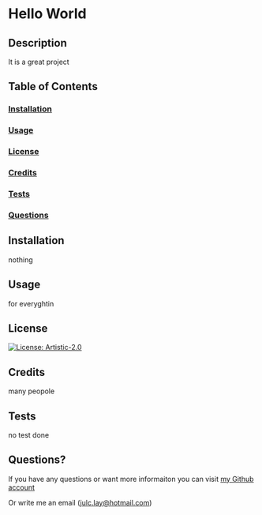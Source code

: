 # Hello World

## Description
It is a great project

## Table of Contents
### [Installation](#installation)
### [Usage](#usage)
### [License](#license)
### [Credits](#credits)
### [Tests](#tests)
### [Questions](#questions)

## Installation
nothing

## Usage
for everyghtin

## License
[![License: Artistic-2.0](https://img.shields.io/badge/License-Artistic_2.0-0298c3.svg)](https://opensource.org/licenses/Artistic-2.0)

## Credits
many peopole

## Tests
no test done

## Questions?
If you have any questions or want more informaiton 
you can visit [my Github account](https://github.com/julclay)

Or write me an email (julc.lay@hotmail.com)
